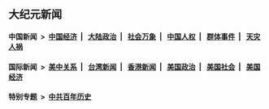 ## 大纪元新闻

#### 中国新闻 &nbsp;>&nbsp; [中国经济](indexes/ncid283/README.md?12112045) &nbsp;| &nbsp; [大陆政治](indexes/ncid277/README.md?12112045) &nbsp;| &nbsp; [社会万象](indexes/ncid282/README.md?12112045) &nbsp;| &nbsp; [中国人权](indexes/ncid278/README.md?12112045) &nbsp;| &nbsp; [群体事件](indexes/ncid279/README.md?12112045) &nbsp;| &nbsp; [天灾人祸](indexes/ncid280/README.md?12112045)

#### 国际新闻 &nbsp;>&nbsp; [美中关系](indexes/nf1412576/README.md?12112045) &nbsp;| &nbsp; [台湾新闻](indexes/ncid1349361/README.md?12112045) &nbsp;| &nbsp; [香港新闻](indexes/ncid1349362/README.md?12112045) &nbsp;| &nbsp; [美国政治](indexes/ncid1078159/README.md?12112045) &nbsp;| &nbsp; [美国社会](indexes/ncid1078160/README.md?12112045) &nbsp;| &nbsp; [美国经济](indexes/ncid1078158/README.md?12112045)

#### 特别专题 &nbsp;>&nbsp; [中共百年历史](https://github.com/epoch-news/epoch-special/blob/master/README.md?12112045)  
